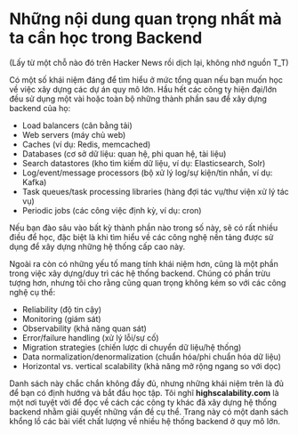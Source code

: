# Những nội dung quan trọng nhất mà ta cần học trong Backend

(Lấy từ một chỗ nào đó trên Hacker News rồi dịch lại, không nhớ nguồn T_T)

Có một số khái niệm đáng để tìm hiểu ở mức tổng quan nếu bạn muốn học về việc xây dựng các dự án quy mô lớn. Hầu hết các công ty hiện đại/lớn đều sử dụng một vài hoặc toàn bộ những thành phần sau để xây dựng backend của họ:

* Load balancers (cân bằng tải)
* Web servers (máy chủ web)
* Caches (ví dụ: Redis, memcached)
* Databases (cơ sở dữ liệu: quan hệ, phi quan hệ, tài liệu)
* Search datastores (kho tìm kiếm dữ liệu, ví dụ: Elasticsearch, Solr)
* Log/event/message processors (bộ xử lý log/sự kiện/tin nhắn, ví dụ: Kafka)
* Task queues/task processing libraries (hàng đợi tác vụ/thư viện xử lý tác vụ)
* Periodic jobs (các công việc định kỳ, ví dụ: cron)

Nếu bạn đào sâu vào bất kỳ thành phần nào trong số này, sẽ có rất nhiều điều để học, đặc biệt là khi tìm hiểu về các công nghệ nền tảng được sử dụng để xây dựng những hệ thống cấp cao này.

Ngoài ra còn có những yếu tố mang tính khái niệm hơn, cũng là một phần trong việc xây dựng/duy trì các hệ thống backend. Chúng có phần trừu tượng hơn, nhưng tôi cho rằng cũng quan trọng không kém so với các công nghệ cụ thể:

* Reliability (độ tin cậy)
* Monitoring (giám sát)
* Observability (khả năng quan sát)
* Error/failure handling (xử lý lỗi/sự cố)
* Migration strategies (chiến lược di chuyển dữ liệu/hệ thống)
* Data normalization/denormalization (chuẩn hóa/phi chuẩn hóa dữ liệu)
* Horizontal vs. vertical scalability (khả năng mở rộng ngang so với dọc)

Danh sách này chắc chắn không đầy đủ, nhưng những khái niệm trên là đủ để bạn có định hướng và bắt đầu học tập. Tôi nghĩ **highscalability.com** là một nơi tuyệt vời để đọc về cách các công ty khác đã xây dựng hệ thống backend nhằm giải quyết những vấn đề cụ thể. Trang này có một danh sách khổng lồ các bài viết chất lượng về nhiều hệ thống backend ở quy mô lớn.